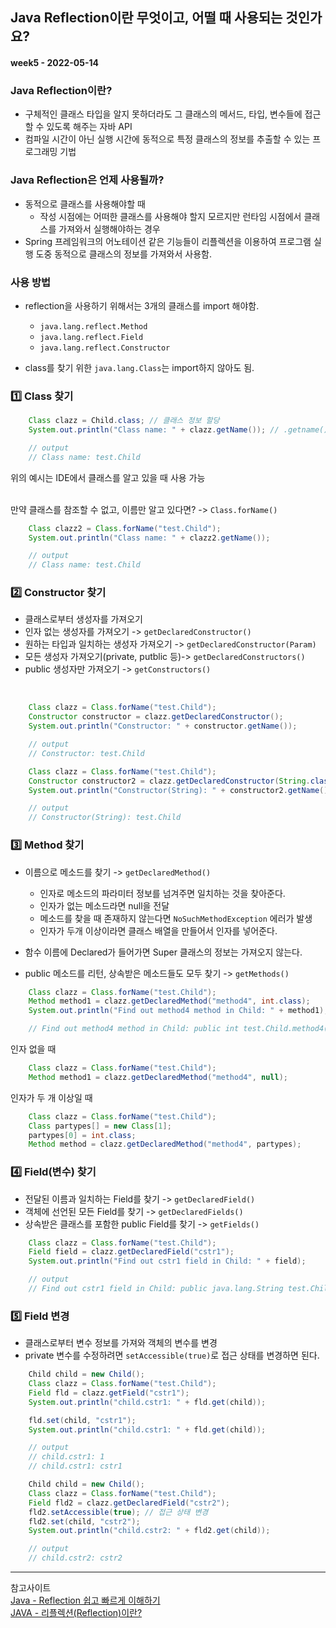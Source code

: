 ## Java Reflection이란 무엇이고, 어떨 때 사용되는 것인가요?
#### week5 - 2022-05-14


### Java Reflection이란?

- 구체적인 클래스 타입을 알지 못하더라도 그 클래스의 메서드, 타입, 변수들에 접근할 수 있도록 해주는 자바 API
- 컴파일 시간이 아닌 실행 시간에 동적으로 특정 클래스의 정보를 추출할 수 있는 프로그래밍 기법

### Java Reflection은 언제 사용될까?
- 동적으로 클래스를 사용해야할 때
  - 작성 시점에는 어떠한 클래스를 사용해야 할지 모르지만 런타임 시점에서 클래스를 가져와서 실행해야하는 경우
- Spring 프레임워크의 어노테이션 같은 기능들이 리플렉션을 이용하여 프로그램 실행 도중 동적으로 클래스의 정보를 가져와서 사용함.


### 사용 방법

- reflection을 사용하기 위해서는 3개의 클래스를 import 해야함.
   - `java.lang.reflect.Method`
   - `java.lang.reflect.Field`
   - `java.lang.reflect.Constructor`

- class를 찾기 위한 `java.lang.Class`는 import하지 않아도 됨.

### 1️⃣ Class 찾기

```java
    Class clazz = Child.class; // 클래스 정보 할당
    System.out.println("Class name: " + clazz.getName()); // .getname() -> 클래스 이름 리턴

    // output
    // Class name: test.Child
```
위의 예시는 IDE에서 클래스를 알고 있을 때 사용 가능  
<br>

만약 클래스를 참조할 수 없고, 이름만 알고 있다면? -> `Class.forName()`

```java
    Class clazz2 = Class.forName("test.Child");
    System.out.println("Class name: " + clazz2.getName());

    // output
    // Class name: test.Child

```

### 2️⃣ Constructor 찾기

- 클래스로부터 생성자를 가져오기
- 인자 없는 생성자를 가져오기 -> `getDeclaredConstructor()`
- 원하는 타입과 일치하는 생성자 가져오기 -> `getDeclaredConstructor(Param)`
- 모든 생성자 가져오기(private, putblic 등)-> `getDeclaredConstructors()`
- public 생성자만 가져오기 -> `getConstructors()`

<br>

```java
    Class clazz = Class.forName("test.Child");
    Constructor constructor = clazz.getDeclaredConstructor();
    System.out.println("Constructor: " + constructor.getName());

    // output
    // Constructor: test.Child
```

```java
    Class clazz = Class.forName("test.Child");
    Constructor constructor2 = clazz.getDeclaredConstructor(String.class);
    System.out.println("Constructor(String): " + constructor2.getName());

    // output
    // Constructor(String): test.Child
```

### 3️⃣ Method 찾기

- 이름으로 메소드를 찾기 -> `getDeclaredMethod()`
  - 인자로 메소드의 파라미터 정보를 넘겨주면 일치하는 것을 찾아준다.
  - 인자가 없는 메소드라면 null을 전달
  - 메소드를 찾을 때 존재하지 않는다면 `NoSuchMethodException` 에러가 발생
  - 인자가 두개 이상이라면 클래스 배열을 만들어서 인자를 넣어준다.


- 함수 이름에 Declared가 들어가면 Super 클래스의 정보는 가져오지 않는다.

-  public 메소드를 리턴, 상속받은 메소드들도 모두 찾기 -> `getMethods()`



```java
    Class clazz = Class.forName("test.Child");
    Method method1 = clazz.getDeclaredMethod("method4", int.class);
    System.out.println("Find out method4 method in Child: " + method1);

    // Find out method4 method in Child: public int test.Child.method4(int)

```

인자 없을 때
```java
    Class clazz = Class.forName("test.Child");
    Method method1 = clazz.getDeclaredMethod("method4", null);
```

인자가 두 개 이상일 때
```java
    Class clazz = Class.forName("test.Child");
    Class partypes[] = new Class[1];
    partypes[0] = int.class;
    Method method = clazz.getDeclaredMethod("method4", partypes);
```

### 4️⃣ Field(변수) 찾기

- 전달된 이름과 일치하는 Field를 찾기 -> `getDeclaredField()`
- 객체에 선언된 모든 Field를 찾기 -> `getDeclaredFields()`
- 상속받은 클래스를 포함한 public Field를 찾기 -> `getFields()`

```java
    Class clazz = Class.forName("test.Child");
    Field field = clazz.getDeclaredField("cstr1");
    System.out.println("Find out cstr1 field in Child: " + field);

    // output
    // Find out cstr1 field in Child: public java.lang.String test.Child.cstr1

```


### 5️⃣ Field 변경
- 클래스로부터 변수 정보를 가져와 객체의 변수를 변경
- private 변수를 수정하려면 `setAccessible(true)`로 접근 상태를 변경하면 된다.
  

```java
    Child child = new Child();
    Class clazz = Class.forName("test.Child");
    Field fld = clazz.getField("cstr1");
    System.out.println("child.cstr1: " + fld.get(child));

    fld.set(child, "cstr1");
    System.out.println("child.cstr1: " + fld.get(child));

    // output
    // child.cstr1: 1
    // child.cstr1: cstr1
```


```java
    Child child = new Child();
    Class clazz = Class.forName("test.Child");
    Field fld2 = clazz.getDeclaredField("cstr2");
    fld2.setAccessible(true); // 접근 상태 변경
    fld2.set(child, "cstr2");
    System.out.println("child.cstr2: " + fld2.get(child));

    // output
    // child.cstr2: cstr2
```

---
참고사이트  
[Java - Reflection 쉽고 빠르게 이해하기](https://codechacha.com/ko/reflection/)  
[JAVA - 리플렉션(Reflection)이란?](https://kdg-is.tistory.com/entry/JAVA-%EB%A6%AC%ED%94%8C%EB%A0%89%EC%85%98-Reflection%EC%9D%B4%EB%9E%80)
